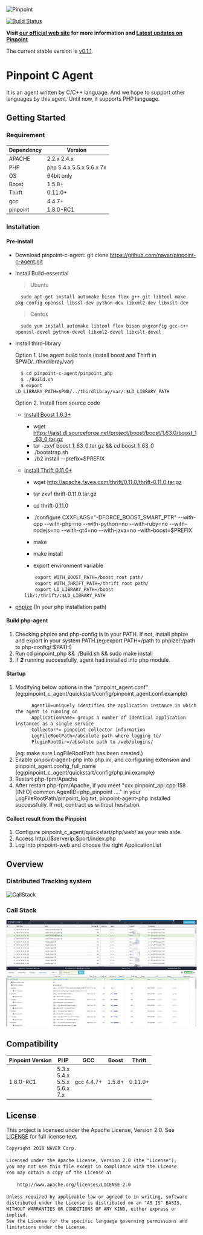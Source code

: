 ![Pinpoint](images/logo.png)

[![Build Status](https://travis-ci.com/naver/pinpoint-c-agent.svg?branch=dev)](https://travis-ci.com/naver/pinpoint-c-agent)

**Visit [our official web site](http://naver.github.io/pinpoint/) for more information and [Latest updates on Pinpoint](https://naver.github.io/pinpoint/news.html)**  


The current stable version is [v0.1.1](https://github.com/naver/pinpoint-c-agent/releases).

# Pinpoint C Agent

It is an agent written by C/C++ language. And we hope to support other languages by this agent. Until now, it supports PHP language.

## Getting Started

### Requirement

Dependency|Version
---|----
APACHE| 2.2.x 2.4.x
PHP| php 5.4.x 5.5.x 5.6.x 7x
OS| 64bit only
Boost | 1.5.8+
Thirft|0.11.0+
gcc| 4.4.7+
pinpoint| 1.8.0-RC1



### Installation

#### Pre-install
- Download pinpoint-c-agent:  git clone https://github.com/naver/pinpoint-c-agent.git
 

- Install Build-essential

    > Ubuntu 

        sudo apt-get install automake bison flex g++ git libtool make pkg-config openssl libssl-dev python-dev libxml2-dev libxslt-dev

    > Centos
    
        sudo yum install automake libtool flex bison pkgconfig gcc-c++ openssl-devel python-devel libxml2-devel libxslt-devel

- Install third-library  

    Option 1. Use agent build tools (install boost and Thirft in $PWD/../thirdlibray/var)

        $ cd pinpoint-c-agent/pinpoint_php
        $ ./Build.sh
        $ export LD_LIBRARY_PATH=$PWD/../thirdlibray/var/:$LD_LIBRARY_PATH

    Option 2. Install from source code
    - [Install Boost 1.6.3+](https://www.boost.org/doc/libs/1_63_0/doc/html/bbv2.html#bbv2.installation)
        - wget https://jaist.dl.sourceforge.net/project/boost/boost/1.63.0/boost_1_63_0.tar.gz
        - tar -zxvf boost_1_63_0.tar.gz && cd boost_1_63_0
        - ./bootstrap.sh
        - ./b2 install --prefix=$PREFIX
    
    - [Install Thrift 0.11.0+](http://thrift.apache.org/docs/install/)
        - wget http://apache.fayea.com/thrift/0.11.0/thrift-0.11.0.tar.gz
        - tar zxvf thrift-0.11.0.tar.gz  
        - cd thrift-0.11.0  
        - ./configure CXXFLAGS="-DFORCE_BOOST_SMART_PTR" --with-cpp --with-php=no --with-python=no --with-ruby=no --with-nodejs=no --with-qt4=no --with-java=no -with-boost=$PREFIX
        - make 
        - make install 
     
        - export environment variable

        ```
            export WITH_BOOST_PATH=/boost root path/
            export WITH_THRIFT_PATH=/thrift root path/
            export LD_LIBRARY_PATH=/boost lib/:/thrift/:$LD_LIBRARY_PATH
        ```


     
-  [phpize](http://php.net/manual/en/install.pecl.phpize.php) (In your php installation path)
  
#### Build php-agent

1. Checking phpize and php-config is in your PATH.
    If not, install phpize and export in your system PATH.(eg:export PATH=/path to phpize/:/path to php-config/:$PATH)
2. Run cd pinpoint_php && ./Build.sh  && sudo make install
3. If **_2_** running successfully, agent had installed into php module.

#### Startup 
1. Modifying below options in the "pinpoint_agent.conf" (eg:pinpoint_c_agent/quickstart/config/pinpoint_agent.conf.example)
    ```
          AgentID=uniquely identifies the application instance in which the agent is running on
          ApplicationName= groups a number of identical application instances as a single service
          Collector*= pinpoint collector information  
          LogFileRootPath=/absolute ​path where logging to/
          PluginRootDir​=/absolute path to /web/plugins/​
    ```
    (eg: make sure LogFileRootPath has been created.)
2. Enable pinpoint-agent-php into php.ini, and configuring extension and pinpoint_agent.config_full_name (eg:pinpoint_c_agent/quickstart/config/php.ini.example)
3. Restart php-fpm/Apache
4. After restart php-fpm/Apache, if you meet "xxx pinpoint_api.cpp:158 [INFO] common.AgentID=php_pinpoint ...." in your LogFileRootPath/pinpoint_log.txt, pinpoint-agent-php installed successfully. If not, contract us without hesitation. 

#### Collect result from the Pinpoint 
1. Configure pinpoint_c_agent/quickstart/php/web/ as your web side.
2. Access http://\$serverip:\$port/index.php 
3. Log into pinpoint-web and choose the right ApplicationList 

## Overview

### Distributed Tracking system
![CallStack](images/1.png)

### Call Stack
![CallStack](images/2.png)


## Compatibility

Pinpoint Version | PHP|GCC|Boost| Thrift|
---------------- | ----- | --------- |----|----|
1.8.0-RC1 | 5.3.x <br> 5.4.x <br> 5.5.x <br> 5.6.x <br> 7.x |gcc 4.4.7+|1.5.8+|0.11.0+|

## License
This project is licensed under the Apache License, Version 2.0.
See [LICENSE](LICENSE) for full license text.

```
Copyright 2018 NAVER Corp.

Licensed under the Apache License, Version 2.0 (the "License");
you may not use this file except in compliance with the License.
You may obtain a copy of the License at

    http://www.apache.org/licenses/LICENSE-2.0

Unless required by applicable law or agreed to in writing, software
distributed under the License is distributed on an "AS IS" BASIS,
WITHOUT WARRANTIES OR CONDITIONS OF ANY KIND, either express or implied.
See the License for the specific language governing permissions and
limitations under the License.
```
